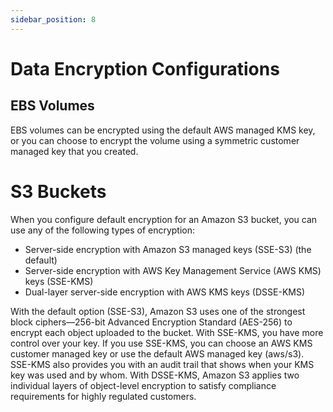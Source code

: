```yaml
---
sidebar_position: 8
---
```


# Data Encryption Configurations

## EBS Volumes
EBS volumes can be encrypted using the default AWS managed KMS key, or you can choose to encrypt the volume using a 
symmetric customer managed key that you created.

# S3 Buckets
When you configure default encryption for an Amazon S3 bucket, you can use any of the following types of encryption:
* Server-side encryption with Amazon S3 managed keys (SSE-S3) (the default)
* Server-side encryption with AWS Key Management Service (AWS KMS) keys (SSE-KMS)
* Dual-layer server-side encryption with AWS KMS keys (DSSE-KMS)

With the default option (SSE-S3), Amazon S3 uses one of the strongest block ciphers—256-bit Advanced Encryption Standard (AES-256)
to encrypt each object uploaded to the bucket. 
With SSE-KMS, you have more control over your key. 
If you use SSE-KMS, you can choose an AWS KMS customer managed key or use the default AWS managed key (aws/s3). 
SSE-KMS also provides you with an audit trail that shows when your KMS key was used and by whom.
With DSSE-KMS, Amazon S3 applies two individual layers of object-level encryption to satisfy compliance requirements 
for highly regulated customers.